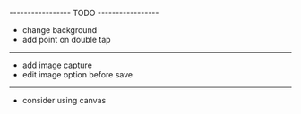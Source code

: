 ----------------- TODO -----------------
- change background
- add point on double tap
----------------------------------------
- add image capture
- edit image option before save
----------------------------------------
- consider using canvas
